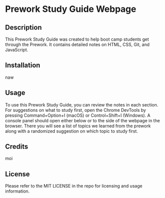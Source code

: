 # Prework Study Guide Webpage

## Description

This Prework Study Guide was created to help boot camp students get through the Prework. It contains detailed notes on HTML, CSS, Git, and JavaScript.

## Installation

naw

## Usage

To use this Prework Study Guide, you can review the notes in each section. For suggestions on what to study first, open the Chrome DevTools by pressing Command+Option+I (macOS) or Control+Shift+I (Windows). A console panel should open either below or to the side of the webpage in the browser. There you will see a list of topics we learned from the prework along with a randomized suggestion on which topic to study first.

## Credits

moi

## License

Please refer to the MIT LICENSE in the repo for licensing and usage information.
